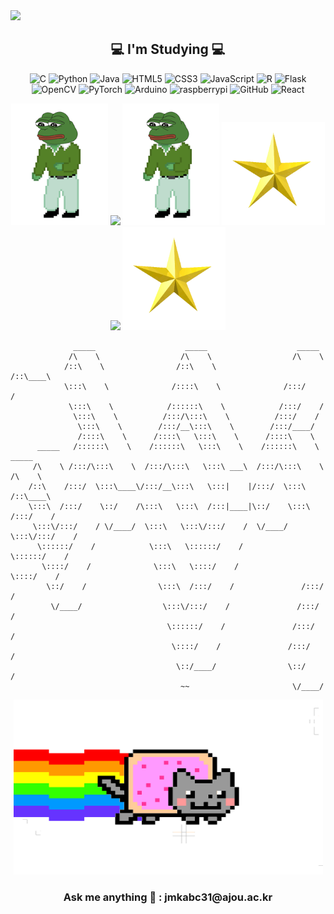 <img src="https://capsule-render.vercel.app/api?type=waving&color=timeGradient&height=300&section=header&text=ByeongHui&fontSize=90&animation=fadeIn&fontAlign=50" />
                                                                                   

<h2 align ="center">💻 I'm Studying 💻</h2>
<p align="center">
<img alt="C" src ="https://img.shields.io/badge/C-A8B9CC.svg?&style=for-the-badge&logo=C&logoColor=black"/>
<img alt="Python" src ="https://img.shields.io/badge/Python-3776AB.svg?&style=for-the-badge&logo=Python&logoColor=white"/>
<img alt="Java" src ="https://img.shields.io/badge/Java-302683.svg?&style=for-the-badge&logo=Java&logoColor=white"/>
<img alt="HTML5" src ="https://img.shields.io/badge/HTML5-E34F26.svg?&style=for-the-badge&logo=HTML5&logoColor=white"/>
<img alt="CSS3" src ="https://img.shields.io/badge/CSS3-1572B6.svg?&style=for-the-badge&logo=CSS3&logoColor=white"/>
<img alt="JavaScript" src ="https://img.shields.io/badge/JavaScript-F7DF1E.svg?&style=for-the-badge&logo=JavaScript&logoColor=black"/>
<img alt="R" src ="https://img.shields.io/badge/R-276DC3.svg?&style=for-the-badge&logo=R&logoColor=white"/>
<img alt="Flask" src ="https://img.shields.io/badge/Flask-000000.svg?&style=for-the-badge&logo=Flask&logoColor=white"/>
<img alt="OpenCV" src ="https://img.shields.io/badge/OpenCV-5C3EE8.svg?&style=for-the-badge&logo=OpenCV&logoColor=white"/>
<img alt="PyTorch" src ="https://img.shields.io/badge/PyTorch-EE4C2C.svg?&style=for-the-badge&logo=PyTorch&logoColor=white"/>
<img alt="Arduino" src ="https://img.shields.io/badge/Arduino-00979D.svg?&style=for-the-badge&logo=Arduino&logoColor=white"/>
<img alt="raspberrypi" src ="https://img.shields.io/badge/raspberrypi-A22846.svg?&style=for-the-badge&logo=raspberrypi&logoColor=white"/>
<img alt="GitHub" src ="https://img.shields.io/badge/GitHub-181717.svg?&style=for-the-badge&logo=GitHub&logoColor=white"/>
<img alt="React" src ="https://img.shields.io/badge/React-61DAFB.svg?&style=for-the-badge&logo=React&logoColor=white"/>
</p>

<p align="center">
<img src ="https://github.com/jangByeongHui/jangByeongHui/blob/main/asset/pepe.gif?raw=true" width=155 height=195/>
<img src="https://github-readme-stats.vercel.app/api?username=jangByeongHui&theme=vue&show_icons=true" />
<img src ="https://github.com/jangByeongHui/jangByeongHui/blob/main/asset/pepe.gif?raw=true" width=155 height=195/>
<img src="https://github.com/jangByeongHui/jangByeongHui/blob/main/asset/star.gif?raw=true" width=165 height=165/>
<img src="https://github-readme-stats.vercel.app/api/top-langs/?username=jangByeongHui&layout=compact" />
<img src="https://github.com/jangByeongHui/jangByeongHui/blob/main/asset/star.gif?raw=true" width=165 height=165/>
</p>

	              _____                    _____                    _____          
	             /\    \                  /\    \                  /\    \         
	            /::\    \                /::\    \                /::\____\        
	            \:::\    \              /::::\    \              /:::/    /        
	             \:::\    \            /::::::\    \            /:::/    /         
	              \:::\    \          /:::/\:::\    \          /:::/    /          
	               \:::\    \        /:::/__\:::\    \        /:::/____/           
	               /::::\    \      /::::\   \:::\    \      /::::\    \           
	      _____   /::::::\    \    /::::::\   \:::\    \    /::::::\    \   _____  
	     /\    \ /:::/\:::\    \  /:::/\:::\   \:::\ ___\  /:::/\:::\    \ /\    \ 
	    /::\    /:::/  \:::\____\/:::/__\:::\   \:::|    |/:::/  \:::\    /::\____\
	    \:::\  /:::/    \::/    /\:::\   \:::\  /:::|____|\::/    \:::\  /:::/    /
	     \:::\/:::/    / \/____/  \:::\   \:::\/:::/    /  \/____/ \:::\/:::/    / 
	      \::::::/    /            \:::\   \::::::/    /            \::::::/    /  
	       \::::/    /              \:::\   \::::/    /              \::::/    /   
	        \::/    /                \:::\  /:::/    /               /:::/    /    
	         \/____/                  \:::\/:::/    /               /:::/    /     
	                                   \::::::/    /               /:::/    /      
	                                    \::::/    /               /:::/    /       
	                                     \::/____/                \::/    /        
	                                      ~~                       \/____/ 
	

    

<p align="center">
<img src ="https://github.com/jangByeongHui/jangByeongHui/blob/main/asset/nft_cat.gif?raw=true?raw=true" width=495 height=280/>
</p>        
<h3 align ="center"> Ask me anything 📢 : jmkabc31@ajou.ac.kr </h3>


